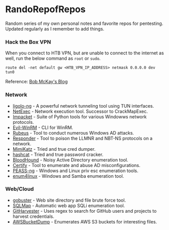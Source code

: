 # RandoRepofRepos
Random series of my own personal notes and favorite repos for pentesting. Updated regularly as I remember to add things.

### Hack the Box VPN
When you connect to HTB VPN, but are unable to connect to the internet as well, run the below command as `root` or `sudo`.

```
route del -net default gw <HTB_VPN_IP_ADDRESS> netmask 0.0.0.0 dev tun0
```
Reference: [Bob McKay's Blog](https://bobmckay.com/i-t-support-networking/ethical-hacking/hackthebox-vpn-internet-not-working-aka-enable-split-tunneling-on-htb-vpn/)

### Network

 - [ligolo-ng](https://github.com/nicocha30/ligolo-ng) - A powerful network tunneling tool using TUN interfaces.
 - [NetExec](https://github.com/Pennyw0rth/NetExec) - Network execution tool. Successor to CrackMapExec.
 - [Impacket](https://github.com/fortra/impacket) - Suite of Python tools for various Windowws network protocols. 
 - [Evil-WinRM](https://github.com/Hackplayers/evil-winrm) - CLI for WinRM.
 - [Rubeus](https://github.com/GhostPack/Rubeus) - Tool to conduct numerous Windows AD attacks.
 - [Responder](https://github.com/SpiderLabs/Responder) - Tool to poison the LLMNR and NBT-NS protocols on a network.
 - [MimiKatz](https://github.com/gentilkiwi/mimikatz) - Tried and true cred dumper.
 - [hashcat](https://github.com/hashcat/hashcat) - Tried and true password cracker.
 - [BloodHound](https://github.com/SpecterOps/BloodHound) - Noisy Active Directory enumeration tool.
 - [Certify](https://github.com/GhostPack/Certify) - Tool to enumerate and abuse AD misconfigurations.
 - [PEASS-ng](https://github.com/peass-ng/PEASS-ng/tree/master) - Windows and Linux priv esc enumeration tools.
 - [enum4linux](https://github.com/CiscoCXSecurity/enum4linux) - Windows and Samba enumeration tool. 


### Web/Cloud

 - [gobuster](https://www.kali.org/tools/gobuster/) - Web site directory and file brute force tool. 
 - [SQLMap](https://github.com/sqlmapproject/sqlmap) - Automatic web app SQLi enumeration tool.
 - [GitHarvester](https://github.com/metac0rtex/GitHarvester) - Uses regex to search for GitHub users and projects to harvest credentials.
 - [AWSBucketDump](https://github.com/jordanpotti/AWSBucketDump) - Enumerates AWS S3 buckets for interesting files. 
